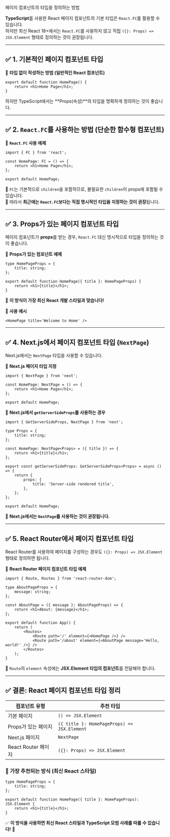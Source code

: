 페이지 컴포넌트의 타입을 정의하는 방법

**TypeScript**를 사용한 React 페이지 컴포넌트의 기본 타입은 `React.FC`를 활용할 수 있습니다.  
하지만 최신 React 18+에서는 `React.FC`를 사용하지 않고 직접 `({}: Props) => JSX.Element` 형태로 정의하는 것이 권장됩니다.

---

## ✅ **1. 기본적인 페이지 컴포넌트 타입**

📌 **타입 없이 작성하는 방법 (일반적인 React 컴포넌트)**

```tsx
export default function HomePage() {
	return <h1>Home Page</h1>;
}
```

하지만 TypeScript에서는 **Props(속성)**의 타입을 명확하게 정의하는 것이 좋습니다.

---

## ✅ **2. `React.FC`를 사용하는 방법 (단순한 함수형 컴포넌트)**

📌 **`React.FC` 사용 예제**

```tsx
import { FC } from 'react';

const HomePage: FC = () => {
	return <h1>Home Page</h1>;
};

export default HomePage;
```

🔹 `FC`는 기본적으로 `children`을 포함하므로, 불필요한 `children`이 props에 포함될 수 있습니다.  
🔹 따라서 **최근에는 `React.FC`보다는 직접 명시적인 타입을 지정하는 것이 권장**됩니다.

---

## ✅ **3. Props가 있는 페이지 컴포넌트 타입**

페이지 컴포넌트가 **props**를 받는 경우, `React.FC` 대신 명시적으로 타입을 정의하는 것이 좋습니다.

📌 **Props가 있는 컴포넌트 예제**

```tsx
type HomePageProps = {
	title: string;
};

export default function HomePage({ title }: HomePageProps) {
	return <h1>{title}</h1>;
}
```

🔹 **이 방식이 가장 최신 React 개발 스타일과 맞습니다!**

📌 **사용 예시**

```tsx
<HomePage title='Welcome to Home' />
```

---

## ✅ **4. Next.js에서 페이지 컴포넌트 타입 (`NextPage`)**

Next.js에서는 `NextPage` 타입을 사용할 수 있습니다.

📌 **Next.js 페이지 타입 지정**

```tsx
import { NextPage } from 'next';

const HomePage: NextPage = () => {
	return <h1>Home Page</h1>;
};

export default HomePage;
```

📌 **Next.js에서 `getServerSideProps`를 사용하는 경우**

```tsx
import { GetServerSideProps, NextPage } from 'next';

type Props = {
	title: string;
};

const HomePage: NextPage<Props> = ({ title }) => {
	return <h1>{title}</h1>;
};

export const getServerSideProps: GetServerSideProps<Props> = async () => {
	return {
		props: {
			title: 'Server-side rendered title',
		},
	};
};

export default HomePage;
```

🔹 **Next.js에서는 `NextPage`를 사용하는 것이 권장됩니다.**

---

## ✅ **5. React Router에서 페이지 컴포넌트 타입**

React Router를 사용하여 페이지를 구성하는 경우도 `({}: Props) => JSX.Element` 형태로 정의하면 됩니다.

📌 **React Router 페이지 컴포넌트 타입 예제**

```tsx
import { Route, Routes } from 'react-router-dom';

type AboutPageProps = {
	message: string;
};

const AboutPage = ({ message }: AboutPageProps) => {
	return <h1>About: {message}</h1>;
};

export default function App() {
	return (
		<Routes>
			<Route path='/' element={<HomePage />} />
			<Route path='/about' element={<AboutPage message='Hello, world!' />} />
		</Routes>
	);
}
```

🔹 `Route`의 `element` 속성에는 **JSX.Element 타입의 컴포넌트**를 전달해야 합니다.

---

## ✅ **결론: React 페이지 컴포넌트 타입 정리**

| 컴포넌트 유형       | 추천 타입                                   |
| ------------------- | ------------------------------------------- |
| 기본 페이지         | `() => JSX.Element`                         |
| Props가 있는 페이지 | `({ title }: HomePageProps) => JSX.Element` |
| Next.js 페이지      | `NextPage`                                  |
| React Router 페이지 | `({}: Props) => JSX.Element`                |

### 🚀 **가장 추천되는 방식 (최신 React 스타일)**

```tsx
type HomePageProps = {
	title: string;
};

export default function HomePage({ title }: HomePageProps): JSX.Element {
	return <h1>{title}</h1>;
}
```

✅ **이 방식을 사용하면 최신 React 스타일과 TypeScript 모범 사례를 따를 수 있습니다!** 🎯
